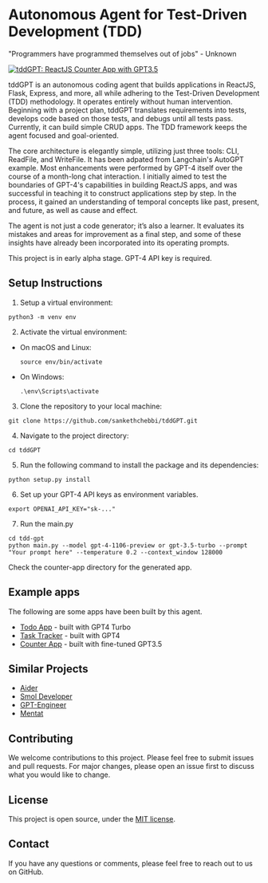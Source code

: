 # Autonomous Agent for Test-Driven Development (TDD)

"Programmers have programmed themselves out of jobs" - Unknown

[![tddGPT: ReactJS Counter App with GPT3.5](https://cdn.loom.com/sessions/thumbnails/7f56ab1b478049baa299813c223526bd-with-play.gif)](https://www.loom.com/share/7f56ab1b478049baa299813c223526bd)

tddGPT is an autonomous coding agent that builds applications in ReactJS, Flask, Express, and more, all while adhering to the Test-Driven Development (TDD) methodology. It operates entirely without human intervention. Beginning with a project plan, tddGPT translates requirements into tests, develops code based on those tests, and debugs until all tests pass. Currently, it can build simple CRUD apps. The TDD framework keeps the agent focused and goal-oriented.

The core architecture is elegantly simple, utilizing just three tools: CLI, ReadFile, and WriteFile. It has been adpated from Langchain's AutoGPT example. Most enhancements were performed by GPT-4 itself over the course of a month-long chat interaction. I initially aimed to test the boundaries of GPT-4's capabilities in building ReactJS apps, and was successful in teaching it to construct applications step by step. In the process, it gained an understanding of temporal concepts like past, present, and future, as well as cause and effect.

The agent is not just a code generator; it’s also a learner. It evaluates its mistakes and areas for improvement as a final step, and some of these insights have already been incorporated into its operating prompts.

This project is in early alpha stage. GPT-4 API key is required. 

## Setup Instructions

1. Setup a virtual environment:
```
python3 -m venv env
```

2. Activate the virtual environment:
- On macOS and Linux:
  ```
  source env/bin/activate
  ```
- On Windows:
  ```
  .\env\Scripts\activate
  ```
3. Clone the repository to your local machine:
```
git clone https://github.com/sankethchebbi/tddGPT.git

```
4. Navigate to the project directory:
```
cd tddGPT
```

5. Run the following command to install the package and its dependencies:
```
python setup.py install
```

6. Set up your GPT-4 API keys as environment variables.
```
export OPENAI_API_KEY="sk-..."
```

7. Run the main.py
```
cd tdd-gpt
python main.py --model gpt-4-1106-preview or gpt-3.5-turbo --prompt "Your prompt here" --temperature 0.2 --context_window 128000
```

Check the counter-app directory for the generated app.

## Example apps

The following are some apps have been built by this agent.

- [Todo App](https://todo-gpt4r2.netlify.app/) - built with GPT4 Turbo
- [Task Tracker](https://brilliant-biscotti-3f9e48.netlify.app/) - built with GPT4
- [Counter App](https://counter-app-tddgpt.netlify.app/) - built with fine-tuned GPT3.5

## Similar Projects

- [Aider](https://github.com/paul-gauthier/aider)
- [Smol Developer](https://github.com/smol-ai/developer)
- [GPT-Engineer](https://github.com/AntonOsika/gpt-engineer)
- [Mentat](https://github.com/biobootloader/mentat)


## Contributing

We welcome contributions to this project. Please feel free to submit issues and pull requests. For major changes, please open an issue first to discuss what you would like to change.


## License

This project is open source, under the [MIT license](LICENSE).

## Contact

If you have any questions or comments, please feel free to reach out to us on GitHub.
